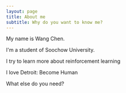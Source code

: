 ```yaml
---
layout: page
title: About me
subtitle: Why do you want to know me?
---
```


My name is Wang Chen. 

I'm a student of Soochow University.

I try to learn more about reinforcement learning

I love Detroit: Become Human


What else do you need?

